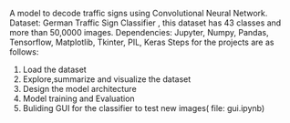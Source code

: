 A model to decode traffic signs using Convolutional Neural Network.
Dataset: German Traffic Sign Classifier , this dataset has 43 classes and more than 50,0000 images.
Dependencies: Jupyter, Numpy, Pandas, Tensorflow, Matplotlib, Tkinter, PIL, Keras
Steps for the projects are as follows:
1. Load the dataset
2. Explore,summarize and visualize the dataset
3. Design the model architecture 
4. Model training and Evaluation 
5. Buliding GUI for the classifier to test new images( file: gui.ipynb) 
